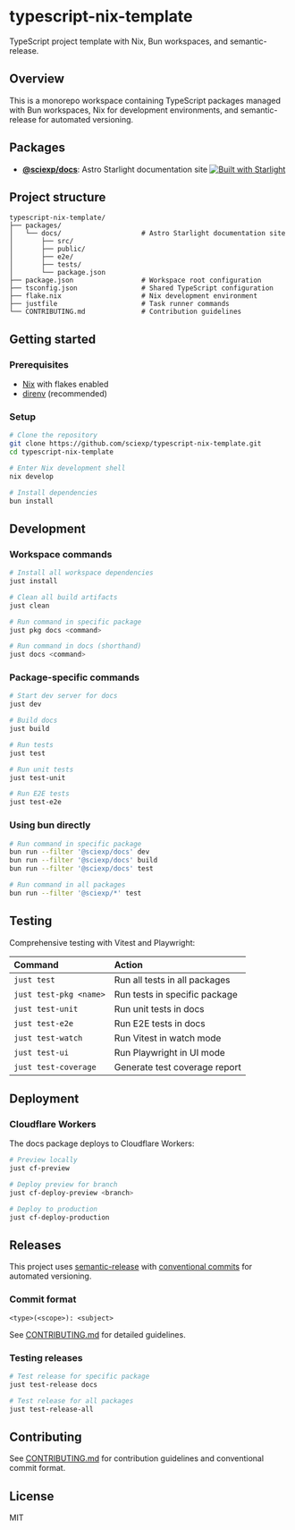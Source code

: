 # typescript-nix-template

TypeScript project template with Nix, Bun workspaces, and semantic-release.

## Overview

This is a monorepo workspace containing TypeScript packages managed with Bun workspaces, Nix for development environments, and semantic-release for automated versioning.

## Packages

- **[@sciexp/docs](./packages/docs)**: Astro Starlight documentation site [![Built with Starlight](https://astro.badg.es/v2/built-with-starlight/tiny.svg)](https://starlight.astro.build)

## Project structure

```
typescript-nix-template/
├── packages/
│   └── docs/                    # Astro Starlight documentation site
│       ├── src/
│       ├── public/
│       ├── e2e/
│       ├── tests/
│       └── package.json
├── package.json                 # Workspace root configuration
├── tsconfig.json                # Shared TypeScript configuration
├── flake.nix                    # Nix development environment
├── justfile                     # Task runner commands
└── CONTRIBUTING.md              # Contribution guidelines
```

## Getting started

### Prerequisites

- [Nix](https://nixos.org/download.html) with flakes enabled
- [direnv](https://direnv.net/) (recommended)

### Setup

```bash
# Clone the repository
git clone https://github.com/sciexp/typescript-nix-template.git
cd typescript-nix-template

# Enter Nix development shell
nix develop

# Install dependencies
bun install
```

## Development

### Workspace commands

```bash
# Install all workspace dependencies
just install

# Clean all build artifacts
just clean

# Run command in specific package
just pkg docs <command>

# Run command in docs (shorthand)
just docs <command>
```

### Package-specific commands

```bash
# Start dev server for docs
just dev

# Build docs
just build

# Run tests
just test

# Run unit tests
just test-unit

# Run E2E tests
just test-e2e
```

### Using bun directly

```bash
# Run command in specific package
bun run --filter '@sciexp/docs' dev
bun run --filter '@sciexp/docs' build
bun run --filter '@sciexp/docs' test

# Run command in all packages
bun run --filter '@sciexp/*' test
```

## Testing

Comprehensive testing with Vitest and Playwright:

| Command                | Action                                    |
| :--------------------- | :---------------------------------------- |
| `just test`            | Run all tests in all packages             |
| `just test-pkg <name>` | Run tests in specific package             |
| `just test-unit`       | Run unit tests in docs                    |
| `just test-e2e`        | Run E2E tests in docs                     |
| `just test-watch`      | Run Vitest in watch mode                  |
| `just test-ui`         | Run Playwright in UI mode                 |
| `just test-coverage`   | Generate test coverage report             |

## Deployment

### Cloudflare Workers

The docs package deploys to Cloudflare Workers:

```bash
# Preview locally
just cf-preview

# Deploy preview for branch
just cf-deploy-preview <branch>

# Deploy to production
just cf-deploy-production
```

## Releases

This project uses [semantic-release](https://semantic-release.gitbook.io/) with [conventional commits](https://www.conventionalcommits.org/) for automated versioning.

### Commit format

```
<type>(<scope>): <subject>
```

See [CONTRIBUTING.md](./CONTRIBUTING.md) for detailed guidelines.

### Testing releases

```bash
# Test release for specific package
just test-release docs

# Test release for all packages
just test-release-all
```

## Contributing

See [CONTRIBUTING.md](./CONTRIBUTING.md) for contribution guidelines and conventional commit format.

## License

MIT
